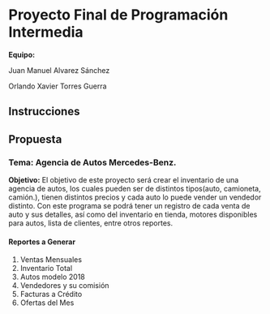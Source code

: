 <h1>Proyecto Final de Programación Intermedia</h1>
<p><b>Equipo:</b></p>
<p>Juan Manuel Alvarez Sánchez</p>
<p>Orlando Xavier Torres Guerra </p>
<h2>Instrucciones</h2>

<h2>Propuesta</h2>
<h3>Tema: Agencia de Autos Mercedes-Benz.</h3>
<p><b>Objetivo:</b> El objetivo de este proyecto será crear el inventario de una agencia de autos, los cuales pueden ser de distintos tipos(auto, camioneta, camión.), tienen distintos precios y cada auto lo puede vender un vendedor distinto. Con este programa se podrá tener un registro de cada venta de auto y sus detalles, así como del inventario en tienda, motores disponibles para autos, lista de clientes, entre otros reportes.</p>
<h4>Reportes a Generar</h4>
<ol>
  <li>Ventas Mensuales</li>
  <li>Inventario Total</li>
  <li>Autos modelo 2018</li>
  <li>Vendedores y su comisión</li>
  <li>Facturas a Crédito</li>
  <li>Ofertas del Mes</li>
</ol>
